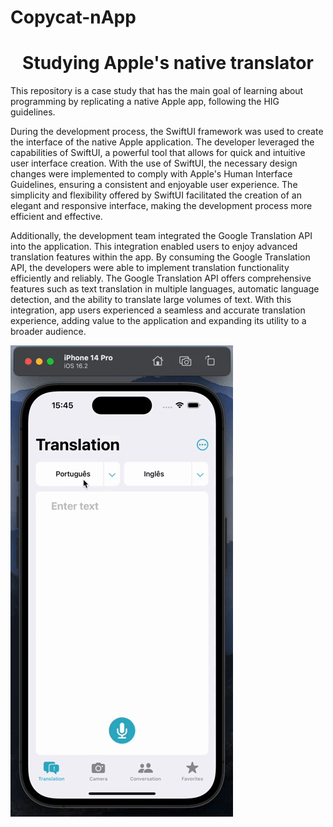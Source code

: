 # Copycat-nApp
<h1 align="center"> Studying Apple's native translator </h1>
This repository is a case study that has the main goal of learning about programming by replicating a native Apple app, following the HIG guidelines.

   During the development process, the SwiftUI framework was used to create the interface of the native Apple application. The developer leveraged the capabilities of SwiftUI, a powerful tool that allows for quick and intuitive user interface creation. With the use of SwiftUI, the necessary design changes were implemented to comply with Apple's Human Interface Guidelines, ensuring a consistent and enjoyable user experience. The simplicity and flexibility offered by SwiftUI facilitated the creation of an elegant and responsive interface, making the development process more efficient and effective.

   Additionally, the development team integrated the Google Translation API into the application. This integration enabled users to enjoy advanced translation features within the app. By consuming the Google Translation API, the developers were able to implement translation functionality efficiently and reliably. The Google Translation API offers comprehensive features such as text translation in multiple languages, automatic language detection, and the ability to translate large volumes of text. With this integration, app users experienced a seamless and accurate translation experience, adding value to the application and expanding its utility to a broader audience.







<img align="center" src="/exemple1.gif">
